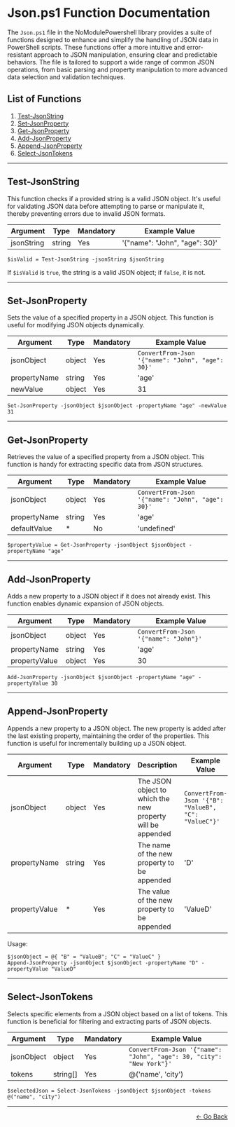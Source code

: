 # Json.ps1 Function Documentation

The `Json.ps1` file in the NoModulePowershell library provides a suite of functions designed to enhance and simplify the handling of JSON data in PowerShell scripts. These functions offer a more intuitive and error-resistant approach to JSON manipulation, ensuring clear and predictable behaviors. The file is tailored to support a wide range of common JSON operations, from basic parsing and property manipulation to more advanced data selection and validation techniques.

## List of Functions

1. [Test-JsonString](#test-jsonstring)
2. [Set-JsonProperty](#set-jsonproperty)
3. [Get-JsonProperty](#get-jsonproperty)
4. [Add-JsonProperty](#add-jsonproperty)
5. [Append-JsonProperty](#append-jsonproperty)
6. [Select-JsonTokens](#select-jsontokens)

---

## Test-JsonString

This function checks if a provided string is a valid JSON object. It's useful for validating JSON data before attempting to parse or manipulate it, thereby preventing errors due to invalid JSON formats.

| Argument    | Type   | Mandatory | Example Value             |
|-------------|--------|-----------|---------------------------|
| jsonString  | string | Yes       | '{"name": "John", "age": 30}' |

```
$isValid = Test-JsonString -jsonString $jsonString
```

If `$isValid` is `true`, the string is a valid JSON object; if `false`, it is not.

---

## Set-JsonProperty

Sets the value of a specified property in a JSON object. This function is useful for modifying JSON objects dynamically.

| Argument    | Type   | Mandatory | Example Value             |
|-------------|--------|-----------|---------------------------|
| jsonObject  | object | Yes       | `ConvertFrom-Json '{"name": "John", "age": 30}'` |
| propertyName| string | Yes       | 'age'                     |
| newValue    | object | Yes       | 31                        |

```
Set-JsonProperty -jsonObject $jsonObject -propertyName "age" -newValue 31
```

---

## Get-JsonProperty

Retrieves the value of a specified property from a JSON object. This function is handy for extracting specific data from JSON structures.

| Argument    | Type   | Mandatory | Example Value             |
|-------------|--------|-----------|---------------------------|
| jsonObject  | object | Yes       | `ConvertFrom-Json '{"name": "John", "age": 30}'` |
| propertyName| string | Yes       | 'age'                     |
| defaultValue| *      | No        | 'undefined'               |

```
$propertyValue = Get-JsonProperty -jsonObject $jsonObject -propertyName "age"
```

---

## Add-JsonProperty

Adds a new property to a JSON object if it does not already exist. This function enables dynamic expansion of JSON objects.

| Argument     | Type   | Mandatory | Example Value             |
|--------------|--------|-----------|---------------------------|
| jsonObject   | object | Yes       | `ConvertFrom-Json '{"name": "John"}'` |
| propertyName | string | Yes       | 'age'                     |
| propertyValue| object | Yes       | 30                        |

```
Add-JsonProperty -jsonObject $jsonObject -propertyName "age" -propertyValue 30
```

---
## Append-JsonProperty

Appends a new property to a JSON object. The new property is added after the last existing property, maintaining the order of the properties. This function is useful for incrementally building up a JSON object.

| Argument     | Type   | Mandatory | Description                                          | Example Value                                    |
|--------------|--------|-----------|------------------------------------------------------|--------------------------------------------------|
| jsonObject   | object | Yes       | The JSON object to which the new property will be appended | `ConvertFrom-Json '{"B": "ValueB", "C": "ValueC"}'` |
| propertyName | string | Yes       | The name of the new property to be appended           | 'D'                                              |
| propertyValue| *      | Yes       | The value of the new property to be appended         | 'ValueD'                                         |

Usage:

```
$jsonObject = @{ "B" = "ValueB"; "C" = "ValueC" }
Append-JsonProperty -jsonObject $jsonObject -propertyName "D" -propertyValue "ValueD"
```

---

## Select-JsonTokens

Selects specific elements from a JSON object based on a list of tokens. This function is beneficial for filtering and extracting parts of JSON objects.

| Argument   | Type     | Mandatory | Example Value         |
|------------|----------|-----------|-----------------------|
| jsonObject | object   | Yes       | `ConvertFrom-Json '{"name": "John", "age": 30, "city": "New York"}'` |
| tokens     | string[] | Yes       | @('name', 'city')     |

```
$selectedJson = Select-JsonTokens -jsonObject $jsonObject -tokens @("name", "city")
```

---

<p align="right">
  <a href="/docs/README.md">← Go Back</a>
</p>